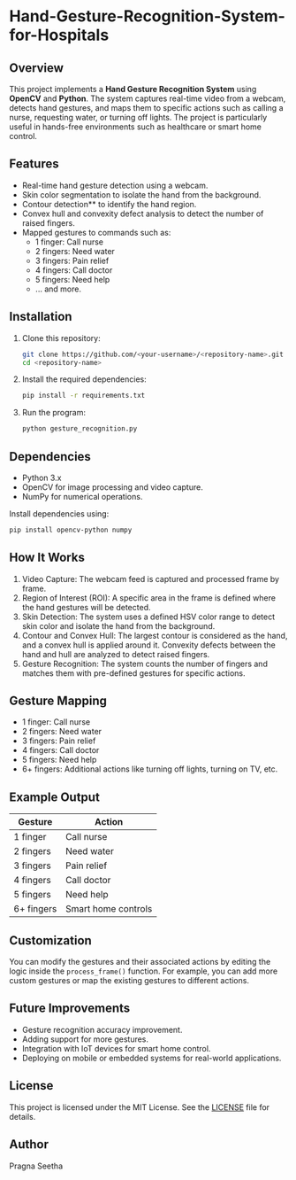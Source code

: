 # Hand-Gesture-Recognition-System-for-Hospitals

## Overview

This project implements a **Hand Gesture Recognition System** using **OpenCV** and **Python**. The system captures real-time video from a webcam, detects hand gestures, and maps them to specific actions such as calling a nurse, requesting water, or turning off lights. The project is particularly useful in hands-free environments such as healthcare or smart home control.

## Features

- Real-time hand gesture detection using a webcam.
- Skin color segmentation to isolate the hand from the background.
- Contour detection** to identify the hand region.
- Convex hull and convexity defect analysis to detect the number of raised fingers.
- Mapped gestures to commands such as:
  - 1 finger: Call nurse
  - 2 fingers: Need water
  - 3 fingers: Pain relief
  - 4 fingers: Call doctor
  - 5 fingers: Need help
  - ... and more.

## Installation

1. Clone this repository:
   ```bash
   git clone https://github.com/<your-username>/<repository-name>.git
   cd <repository-name>
   ```

2. Install the required dependencies:
   ```bash
   pip install -r requirements.txt
   ```

3. Run the program:
   ```bash
   python gesture_recognition.py
   ```

## Dependencies

- Python 3.x
- OpenCV for image processing and video capture.
- NumPy for numerical operations.

Install dependencies using:
```bash
pip install opencv-python numpy
```
## How It Works

1. Video Capture: The webcam feed is captured and processed frame by frame.
2. Region of Interest (ROI): A specific area in the frame is defined where the hand gestures will be detected.
3. Skin Detection: The system uses a defined HSV color range to detect skin color and isolate the hand from the background.
4. Contour and Convex Hull: The largest contour is considered as the hand, and a convex hull is applied around it. Convexity defects between the hand and hull are analyzed to detect raised fingers.
5. Gesture Recognition: The system counts the number of fingers and matches them with pre-defined gestures for specific actions.
## Gesture Mapping
- 1 finger: Call nurse
- 2 fingers: Need water
- 3 fingers: Pain relief
- 4 fingers: Call doctor
- 5 fingers: Need help
- 6+ fingers: Additional actions like turning off lights, turning on TV, etc.
## Example Output

| Gesture        | Action                |
|----------------|-----------------------|
| 1 finger       | Call nurse            |
| 2 fingers      | Need water            |
| 3 fingers      | Pain relief           |
| 4 fingers      | Call doctor           |
| 5 fingers      | Need help             |
| 6+ fingers     | Smart home controls   |

## Customization

You can modify the gestures and their associated actions by editing the logic inside the `process_frame()` function. For example, you can add more custom gestures or map the existing gestures to different actions.

## Future Improvements

- Gesture recognition accuracy improvement.
- Adding support for more gestures.
- Integration with IoT devices for smart home control.
- Deploying on mobile or embedded systems for real-world applications.

## License
This project is licensed under the MIT License. See the [LICENSE](LICENSE) file for details.
## Author
Pragna Seetha
